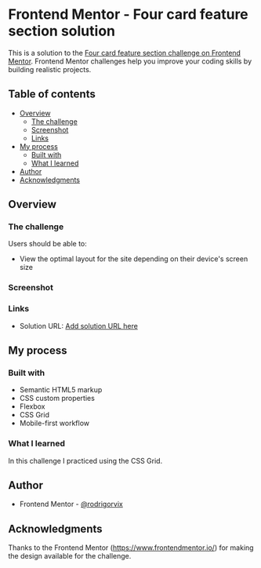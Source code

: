 # Frontend Mentor - Four card feature section solution

This is a solution to the [Four card feature section challenge on Frontend Mentor](https://www.frontendmentor.io/challenges/four-card-feature-section-weK1eFYK). Frontend Mentor challenges help you improve your coding skills by building realistic projects. 

## Table of contents

- [Overview](#overview)
  - [The challenge](#the-challenge)
  - [Screenshot](#screenshot)
  - [Links](#links)
- [My process](#my-process)
  - [Built with](#built-with)
  - [What I learned](#what-i-learned)
- [Author](#author)
- [Acknowledgments](#acknowledgments)

## Overview

### The challenge

Users should be able to:

- View the optimal layout for the site depending on their device's screen size

### Screenshot


### Links

- Solution URL: [Add solution URL here](https://xxx)

## My process

### Built with

- Semantic HTML5 markup
- CSS custom properties
- Flexbox
- CSS Grid
- Mobile-first workflow

### What I learned

In this challenge I practiced using the CSS Grid.

## Author

- Frontend Mentor - [@rodrigorvix](https://www.frontendmentor.io/profile/rodrigorvix)


## Acknowledgments

Thanks to the Frontend Mentor (https://www.frontendmentor.io/) for making the design available for the challenge.